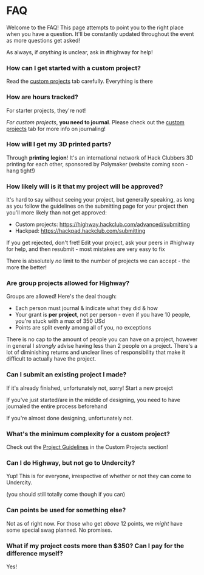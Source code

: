 # FAQ

Welcome to the FAQ! This page attempts to point you to the right place when you have a question. It'll be constantly updated throughout the event as more questions get asked!

As always, if *anything* is unclear, ask in #highway for help!

### How can I get started with a custom project?
Read the [custom projects](/advanced) tab carefully. Everything is there

### How are hours tracked?
For starter projects, they're not!

*For custom projects*, **you need to journal**. Please check out the [custom projects](/advanced) tab for more info on journaling!

### How will I get my 3D printed parts?
Through **printing legion**! It's an international network of Hack Clubbers 3D printing for each other, sponsored by Polymaker (website coming soon - hang tight!)

### How likely will is it that my project will be approved?

It's hard to say without seeing your project, but generally speaking, as long as you follow the guidelines on the submitting page for your project then you'll more likely than not get approved:

- Custom projects: https://highway.hackclub.com/advanced/submitting
- Hackpad: https://hackpad.hackclub.com/submitting

If you get rejected, don't fret! Edit your project, ask your peers in #highway for help, and then resubmit - most mistakes are very easy to fix

There is absolutely *no* limit to the number of projects we can accept - the more the better!

### Are group projects allowed for Highway?

Groups are allowed! Here's the deal though:

- Each person must journal & indicate what they did & how 
- Your grant is **per project**, not per person - even if you have 10 people, you're stuck with a max of 350 USd
- Points are split evenly among all of you, no exceptions

There is no cap to the amount of people you can have on a project, however in general I *strongly* advise having less than 2 people on a project. There's a lot of diminishing returns and unclear lines of responsibility that make it difficult to actually have the project.

### Can I submit an existing project I made?

If it's already finished, unfortunately not, sorry! Start a new proejct

If you've just started/are in the middle of designing, you need to have journaled the entire process beforehand

If you're almost done designing, unfortunately not.

### What's the minimum complexity for a custom project?

Check out the [Project Guidelines](/advanced/project-guidelines) in the Custom Projects section!

### Can I do Highway, but not go to Undercity?

Yup! This is for everyone, irrespective of whether or not they can come to Undercity.

(you should still totally come though if you can)

### Can points be used for something else?

Not as of right now. For those who get *above* 12 points, we *might* have some special swag planned. No promises.

### What if my project costs more than $350? Can I pay for the difference myself?
Yes!
